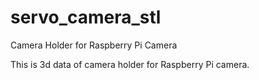 # servo_camera_stl
Camera Holder for Raspberry Pi Camera

This is 3d data of camera holder for Raspberry Pi camera.
